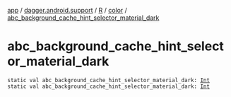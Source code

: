 [app](../../../index.md) / [dagger.android.support](../../index.md) / [R](../index.md) / [color](index.md) / [abc_background_cache_hint_selector_material_dark](./abc_background_cache_hint_selector_material_dark.md)

# abc_background_cache_hint_selector_material_dark

`static val abc_background_cache_hint_selector_material_dark: `[`Int`](https://kotlinlang.org/api/latest/jvm/stdlib/kotlin/-int/index.html)
`static val abc_background_cache_hint_selector_material_dark: `[`Int`](https://kotlinlang.org/api/latest/jvm/stdlib/kotlin/-int/index.html)